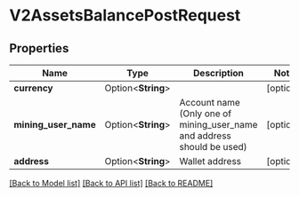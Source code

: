 # V2AssetsBalancePostRequest

## Properties

Name | Type | Description | Notes
------------ | ------------- | ------------- | -------------
**currency** | Option<**String**> |  | [optional]
**mining_user_name** | Option<**String**> | Account name (Only one of mining_user_name and address should be used) | [optional]
**address** | Option<**String**> | Wallet address | [optional]

[[Back to Model list]](../README.md#documentation-for-models) [[Back to API list]](../README.md#documentation-for-api-endpoints) [[Back to README]](../README.md)


